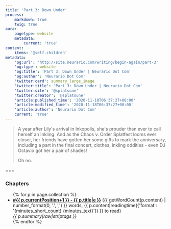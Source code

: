 ```yaml
---
title: 'Part 3: Down Under'
process:
    markdown: true
    twig: true
aura:
    pagetype: website
    metadata:
        current: 'true'
content:
    items: '@self.children'
metadata:
    'og:url': 'http://site.neurario.com/writing/begin-again/part-3'
    'og:type': website
    'og:title': 'Part 3: Down Under | Neurario Dot Com'
    'og:author': 'Neurario Dot Com'
    'twitter:card': summary_large_image
    'twitter:title': 'Part 3: Down Under | Neurario Dot Com'
    'twitter:site': '@splatsune'
    'twitter:creator': '@splatsune'
    'article:published_time': '2020-11-18T06:37:27+00:00'
    'article:modified_time': '2020-11-18T06:37:27+00:00'
    'article:author': 'Neurario Dot Com'
    current: 'true'
---
```


>A year after Lily's arrival in Inkopolis, she's prouder than ever to call herself an Inkling. And as the Chaos v. Order Splatfest looms ever closer, her friends have gotten her some gifts to mark the anniversary, including a part in the final concert, clothes, inkling oddities - even DJ Octavio got her a pair of shades!
>
>Oh no.
<!--
---

>CQ Cumber, train conductor and former co-owner of Kamabo Co., still has troubled thoughts about the Deepsea Metro Testing Track, of which he was part of for decades. Last year, two strange creatures exposed the lie of Kamabo's Metro, and escaped - and then the Testing Track was switched off for good.
>
>So who can he call when odd things start to happen around the Metro once again?
-->
===

### Chapters

<ul>
{% for p in page.collection %}
    <li><strong><a href="{{ p.url|e }}">#{{ p.currentPosition+1 }} - {{ p.title|e }}</a></strong>
        ({{ getWordCount(p.content) | number_format(0, '.', ',') }} words, {{ p.content|readingtime({'format': '{minutes_short_count} {minutes_text}'}) }} to read)<br />
        <em>{{ p.summary|raw|striptags }}</em>
    </li>
{% endfor %}
</ul>